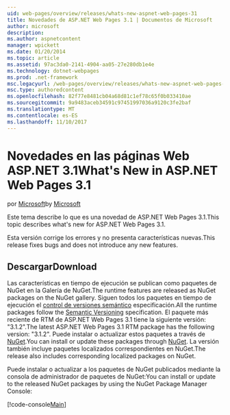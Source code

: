 ```yaml
---
uid: web-pages/overview/releases/whats-new-aspnet-web-pages-31
title: Novedades de ASP.NET Web Pages 3.1 | Documentos de Microsoft
author: microsoft
description: 
ms.author: aspnetcontent
manager: wpickett
ms.date: 01/20/2014
ms.topic: article
ms.assetid: 97ac3da0-2141-4904-aa05-27e280db1e4e
ms.technology: dotnet-webpages
ms.prod: .net-framework
msc.legacyurl: /web-pages/overview/releases/whats-new-aspnet-web-pages-31
msc.type: authoredcontent
ms.openlocfilehash: 82f77e8481cb04a68d81c1ef78c65f0b033410ae
ms.sourcegitcommit: 9a9483aceb34591c97451997036a9120c3fe2baf
ms.translationtype: MT
ms.contentlocale: es-ES
ms.lasthandoff: 11/10/2017
---
```

<a name="whats-new-in-aspnet-web-pages-31"></a><span data-ttu-id="0405f-102">Novedades en las páginas Web ASP.NET 3.1</span><span class="sxs-lookup"><span data-stu-id="0405f-102">What's New in ASP.NET Web Pages 3.1</span></span>
====================
<span data-ttu-id="0405f-103">por [Microsoft](https://github.com/microsoft)</span><span class="sxs-lookup"><span data-stu-id="0405f-103">by [Microsoft](https://github.com/microsoft)</span></span>

<span data-ttu-id="0405f-104">Este tema describe lo que es una novedad de ASP.NET Web Pages 3.1.</span><span class="sxs-lookup"><span data-stu-id="0405f-104">This topic describes what's new for ASP.NET Web Pages 3.1.</span></span>

<span data-ttu-id="0405f-105">Esta versión corrige los errores y no presenta características nuevas.</span><span class="sxs-lookup"><span data-stu-id="0405f-105">This release fixes bugs and does not introduce any new features.</span></span>

<a id="download"></a>
## <a name="download"></a><span data-ttu-id="0405f-106">Descargar</span><span class="sxs-lookup"><span data-stu-id="0405f-106">Download</span></span>

<span data-ttu-id="0405f-107">Las características en tiempo de ejecución se publican como paquetes de NuGet en la Galería de NuGet.</span><span class="sxs-lookup"><span data-stu-id="0405f-107">The runtime features are released as NuGet packages on the NuGet gallery.</span></span> <span data-ttu-id="0405f-108">Siguen todos los paquetes en tiempo de ejecución el [control de versiones semántico](http://semver.org/) especificación.</span><span class="sxs-lookup"><span data-stu-id="0405f-108">All the runtime packages follow the [Semantic Versioning](http://semver.org/) specification.</span></span> <span data-ttu-id="0405f-109">El paquete más reciente de RTM de ASP.NET Web Pages 3.1 tiene la siguiente versión: "3.1.2".</span><span class="sxs-lookup"><span data-stu-id="0405f-109">The latest ASP.NET Web Pages 3.1 RTM package has the following version: "3.1.2".</span></span> <span data-ttu-id="0405f-110">Puede instalar o actualizar estos paquetes a través de [NuGet](http://www.nuget.org/packages/Microsoft.AspNet.WebPages/).</span><span class="sxs-lookup"><span data-stu-id="0405f-110">You can install or update these packages through [NuGet](http://www.nuget.org/packages/Microsoft.AspNet.WebPages/).</span></span> <span data-ttu-id="0405f-111">La versión también incluye paquetes localizados correspondientes en NuGet.</span><span class="sxs-lookup"><span data-stu-id="0405f-111">The release also includes corresponding localized packages on NuGet.</span></span>

<span data-ttu-id="0405f-112">Puede instalar o actualizar a los paquetes de NuGet publicados mediante la consola de administrador de paquetes de NuGet:</span><span class="sxs-lookup"><span data-stu-id="0405f-112">You can install or update to the released NuGet packages by using the NuGet Package Manager Console:</span></span>

[!code-console[Main](whats-new-aspnet-web-pages-31/samples/sample1.cmd)]

